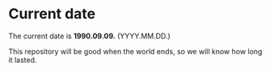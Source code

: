 # Current date

The current date is **1990.09.09.** (YYYY.MM.DD.)

This repository will be good when the world ends, so we will know how long it lasted.